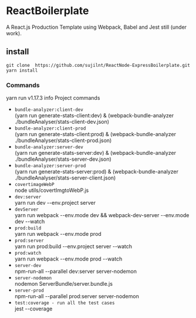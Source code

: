 # ReactBoilerplate
A React.js Production Template using Webpack, Babel and Jest still (under work).

## install
`git clone  https://github.com/sujilnt/ReactNode-ExpressBoilerplate.git`  <br/>
`yarn install`

### Commands

yarn run v1.17.3
info Project commands
   - `bundle-analyzer:client-dev` <br/>
      (yarn run generate-stats-client:dev) & (webpack-bundle-analyzer ./bundleAnalyser/stats-client-dev.json) 
   - `bundle-analyzer:client-prod` <br/>
      (yarn run generate-stats-client:prod) & (webpack-bundle-analyzer ./bundleAnalyser/stats-client-prod.json)
   - `bundle-analyzer:server-dev` <br/>
      (yarn run generate-stats-server:dev) & (webpack-bundle-analyzer ./bundleAnalyser/stats-server-dev.json)
   - `bundle-analyzer:server-prod` <br/>
      (yarn run generate-stats-server:prod) & (webpack-bundle-analyzer ./bundleAnalyser/stats-server-client.json)
   - `covertimageWebP` <br/>
      node utils/covertImgtoWebP.js
   - `dev:server` <br/>
      yarn run dev --env.project server
   - `devServer` <br/>
      yarn run webpack --env.mode dev && webpack-dev-server --env.mode dev --watch
   - `prod:build ` <br/>
      yarn run webpack --env.mode prod
   - `prod:server` <br/>
      yarn run prod:build --env.project server --watch
   - `prod:watch` <br/>
      yarn run webpack --env.mode prod --watch
   - `server-dev` <br/>
      npm-run-all --parallel dev:server server-nodemon
   - `server-nodemon` <br/>
      nodemon  ServerBundle/server.bundle.js
   - `server-prod` <br/>
      npm-run-all --parallel prod:server server-nodemon
   - `test:coverage - run all the test cases` <br/>
      jest --coverage


